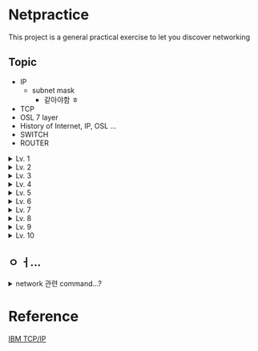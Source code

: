 # Netpractice

This project is a general practical exercise to let you discover networking

## Topic

- IP
  - subnet mask
    - 같아야함 ㅎ
- TCP
- OSL 7 layer
- History of Internet, IP, OSL ...
- SWITCH
- ROUTER

<details>
<summary> Lv. 1 </summary>
</details>
<details>
<summary> Lv. 2 </summary>
</details>
<details>
<summary> Lv. 3 </summary>
</details>
<details>
<summary> Lv. 4 </summary>
</details>
<details>
<summary> Lv. 5 </summary>
</details>
<details>
<summary> Lv. 6 </summary>
</details>
<details>
<summary> Lv. 7 </summary>
</details>
<details>
<summary> Lv. 8 </summary>
</details>
<details>
<summary> Lv. 9 </summary>
</details>
<details>
<summary> Lv. 10 </summary>
</details>

## ㅇ ㅓ...

<details>
<summary> network 관련 command...? </summary>

`traceroute` 명령어로 라우팅 되는 과정 볼 수 있음 (8.8.8.8 = google)
![img](asset/img.png)

`nslookup` 명령어로 특정 도메인의 ip or 그 반대를 알 수 있음

`net-server` 서버를 열어줌...?

`nettop` 소켓과 라우터들의 리스트를 보여줌

`netbios` 넷 바이오스...?

`networksetup` 컴퓨터에 연결된 네트워크 정보들

</details>

# Reference

[IBM TCP/IP](https://www.ibm.com/docs/ko/aix/7.1?topic=management-transmission-control-protocolinternet-protocol)
